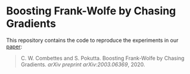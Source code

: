 # Boosting Frank-Wolfe by Chasing Gradients

This repository contains the code to reproduce the experiments in our [paper](https://arxiv.org/pdf/2003.06369.pdf):
> C. W. Combettes and S. Pokutta. Boosting Frank-Wolfe by Chasing Gradients. *arXiv preprint arXiv:2003.06369*, 2020.
